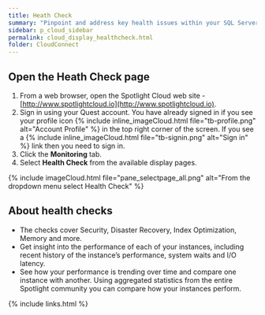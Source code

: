 ```yaml
---
title: Heath Check
summary: "Pinpoint and address key health issues within your SQL Server infrastructure."
sidebar: p_cloud_sidebar
permalink: cloud_display_healthcheck.html
folder: CloudConnect
---
```


## Open the Heath Check page

1. From a web browser, open the Spotlight Cloud web site - [http://www.spotlightcloud.io](http://www.spotlightcloud.io).
2. Sign in using your Quest account. You have already signed in if you see your profile icon {% include inline_imageCloud.html file="tb-profile.png" alt="Account Profile" %} in the top right corner of the screen. If you see a {% include inline_imageCloud.html file="tb-signin.png" alt="Sign in" %} link then you need to sign in.
3. Click the **Monitoring** tab.
4. Select **Health Check** from the available display pages.

{% include imageCloud.html file="pane_selectpage_all.png" alt="From the dropdown menu select Health Check" %}


## About health checks

* The checks cover Security, Disaster Recovery, Index Optimization, Memory and more.
* Get insight into the performance of each of your instances, including recent history of the instance’s performance, system waits and I/O latency.
* See how your performance is trending over time and compare one instance with another. Using aggregated statistics from the entire Spotlight community you can compare how your instances perform.



{% include links.html %}
